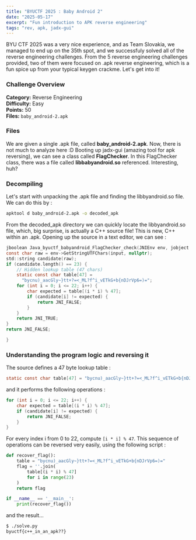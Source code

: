 ```yaml
---
title: "BYUCTF 2025 : Baby Android 2"
date: "2025-05-17"
excerpt: "Fun introduction to APK reverse engineering"
tags: "rev, apk, jadx-gui"
---
```


BYU CTF 2025 was a very nice experience, and as Team Slovakia, we managed to end up on the 35th spot, and we successfuly solved all of the reverse engineering challenges. From the 5 reverse engineering challenges provided, two of them were focused on .apk reverse engineering, which is a fun spice up from your typical keygen crackme. Let's get into it!
### Challenge Overview
**Category:** Reverse Engineering  
**Difficulty:** Easy  
**Points:** 50  
**Files:** `baby_android-2.apk`
### Files 
We are given a single .apk file, called **baby_android-2.apk**.
Now, there is not much to analyze here :D Booting up jadx-gui (amazing tool for apk reversing), we can see a class called **FlagChecker**. In this FlagChecker class, there was a file called **libbabyandroid.so** referenced. Interesting, huh?
### Decompiling
Let's start with unpacking the .apk file and finding the libbyandroid.so file. We can do this by :

```bash
apktool d baby_android-2.apk -o decoded_apk
```

From the decoded_apk directory we can quickly locate the libbyandroid.so file, which, big surprise, is actually a C++ source file! This is new, C++ within an .apk. Opening up the source in a text editor, we can see :


```c
jboolean Java_byuctf_babyandroid_FlagChecker_check(JNIEnv env, jobject obj, jstring input) {
const char raw = env->GetStringUTFChars(input, nullptr);
std::string candidate(raw);                                                                                                
if (candidate.length() == 23) {
    // Hidden lookup table (47 chars)
    static const char table[47] =
      "bycnu)_aacGly~}tt+?=<_ML?f^i_vETkG+b{nDJrVp6=)=";
    for (int i = 0; i <= 22; i++) {
        char expected = table[(i * i) % 47];
        if (candidate[i] != expected) {
            return JNI_FALSE;
        }
    }
    return JNI_TRUE;
}
return JNI_FALSE;

}
```
### Understanding the program logic and reversing it
The source defines a 47 byte lookup table :

```c
static const char table[47] = "bycnu)_aacGly~}tt+?=<_ML?f^i_vETkG+b{nDJrVp6=)=";
```

and it performs the following operations :

```c
for (int i = 0; i <= 22; i++) {
    char expected = table[(i * i) % 47];
    if (candidate[i] != expected) {
        return JNI_FALSE;
    }
}
```

For every index i from 0 to 22, compute ``[i * i] % 47``. This sequence of operations can be reversed very easily, using the following script :

```python
def recover_flag():
    table = "bycnu)_aacGly~}tt+?=<_ML?f^i_vETkG+b{nDJrVp6=)="
    flag = ''.join(
        table[(i * i) % 47]
        for i in range(23)
    )
    return flag

if __name__ == '__main__':
    print(recover_flag())
```

and the result...
```bash
$ ./solve.py
byuctf{c++_in_an_apk??}
```
